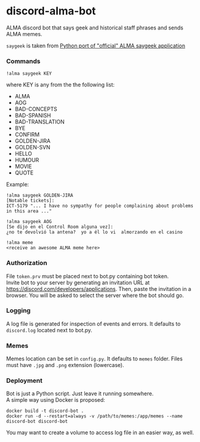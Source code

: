 # discord-alma-bot
ALMA discord bot that says geek and historical staff phrases and sends ALMA memes.

`saygeek` is taken from [Python port of "official" ALMA saygeek application](https://github.com/bandaangosta/saygeek)

### Commands

    !alma saygeek KEY

where KEY is any from the the following list:

  * ALMA
  * AOG
  * BAD-CONCEPTS
  * BAD-SPANISH
  * BAD-TRANSLATION
  * BYE
  * CONFIRM
  * GOLDEN-JIRA
  * GOLDEN-SVN
  * HELLO
  * HUMOUR
  * MOVIE
  * QUOTE

Example:   

    !alma saygeek GOLDEN-JIRA
    [Notable tickets]:
    ICT-5179 "... I have no sympathy for people complaining about problems in this area ..."

    !alma saygeek AOG    
    [Se dijo en el Control Room alguna vez]:
    ¿no te devolvió la antena?  yo a él lo vi  almorzando en el casino
    
    !alma meme
    <receive an awesome ALMA meme here>
    
### Authorization

File `token.prv` must be placed next to bot.py containing bot token.   
Invite bot to your server by generating an invitation URL at https://discord.com/developers/applications. Then, paste the invitation in a browser. 
You will be asked to select the server where the bot should go.

### Logging

A log file is generated for inspection of events and errors. It defaults to `discord.log` located next to bot.py.

### Memes

Memes location can be set in `config.py`. It defaults to `memes` folder. Files must have `.jpg` and `.png` extension (lowercase).

### Deployment
Bot is just a Python script. Just leave it running somewhere.   
A simple way using Docker is proposed:   

    docker build -t discord-bot .
    docker run -d --restart=always -v /path/to/memes:/app/memes --name discord-bot discord-bot

You may want to create a volume to access log file in an easier way, as well.
